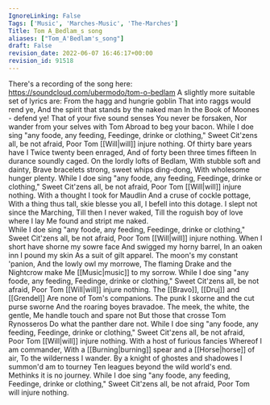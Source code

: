 ```yaml
---
IgnoreLinking: False
Tags: ['Music', 'Marches-Music', 'The-Marches']
Title: Tom A_Bedlam_s song
aliases: ["Tom_A'Bedlam's_song"]
draft: False
revision_date: 2022-06-07 16:46:17+00:00
revision_id: 91518
---
```


There's a recording of the song here:
https://soundcloud.com/ubermodo/tom-o-bedlam
A slightly more suitable set of lyrics are:
From the hagg and hungrie goblin
That into raggs would rend ye, 
And the spirit that stands by the naked man 
In the Book of Moones - defend ye!
That of your five sound senses
You never be forsaken,
Nor wander from your selves with Tom
Abroad to beg your bacon.
While I doe sing "any foode, any feeding,
Feedinge, drinke or clothing,"
Sweet Cit'zens all, be not afraid,
Poor Tom [[Will|will]] injure nothing.
Of thirty bare years have I
Twice twenty been enraged,
And of forty been three times fifteen
In durance soundly caged.
On the lordly lofts of Bedlam,
With stubble soft and dainty,
Brave bracelets strong, sweet whips ding-dong,
With wholesome hunger plenty.
While I doe sing "any foode, any feeding,
Feedinge, drinke or clothing,"
Sweet Cit'zens all, be not afraid,
Poor Tom [[Will|will]] injure nothing.
With a thought I took for Maudlin
And a cruse of cockle pottage,
With a thing thus tall, skie blesse you all,
I befell into this dotage.
I slept not since the Marching,
Till then I never waked,
Till the roguish boy of love where I lay
Me found and stript me naked.	 
While I doe sing "any foode, any feeding,
Feedinge, drinke or clothing,"
Sweet Cit'zens all, be not afraid,
Poor Tom [[Will|will]] injure nothing.
When I short have shorne my sowre face
And swigged my horny barrel,
In an oaken inn I pound my skin
As a suit of gilt apparel.
The moon's my constant 'panion,
And the lowly owl my morrowe,
The flaming Drake and the Nightcrow make
Me [[Music|music]] to my sorrow.
While I doe sing "any foode, any feeding,
Feedinge, drinke or clothing,"
Sweet Cit'zens all, be not afraid,
Poor Tom [[Will|will]] injure nothing.
The [[Bravo]], [[Druj]] and [[Grendel]]
Are none of Tom's companions.
The punk I skorne and the cut purse sworne
And the roaring boyes bravadoe.
The meek, the white, the gentle,
Me handle touch and spare not
But those that crosse Tom Rynosseros
Do what the panther dare not.
While I doe sing "any foode, any feeding,
Feedinge, drinke or clothing,"
Sweet Cit'zens all, be not afraid,
Poor Tom [[Will|will]] injure nothing.
With a host of furious fancies
Whereof I am commander,
With a [[Burning|burning]] spear and a [[Horse|horse]] of air,
To the wilderness I wander.
By a knight of ghostes and shadowes
I summon'd am to tourney
Ten leagues beyond the wild world's end.
Methinks it is no journey.
While I doe sing "any foode, any feeding,
Feedinge, drinke or clothing,"
Sweet Cit'zens all, be not afraid,
Poor Tom will injure nothing.
